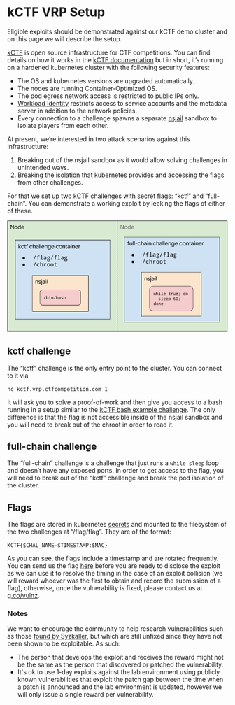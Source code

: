 # kCTF VRP Setup

Eligible exploits should be demonstrated against our kCTF demo cluster and on this page we will describe the setup.

[kCTF](https://github.com/google/kctf) is open source infrastructure for CTF competitions. You can find details on how it works in the [kCTF documentation](https://google.github.io/kctf/introduction.html) but in short, it’s running on a hardened kubernetes cluster with the following security features:

*   The OS and kubernetes versions are upgraded automatically.
*   The nodes are running Container-Optimized OS.
*   The pod egress network access is restricted to public IPs only.
*   [Workload Identity](https://cloud.google.com/blog/products/containers-kubernetes/introducing-workload-identity-better-authentication-for-your-gke-applications) restricts access to service accounts and the metadata server in addition to the network policies.
*   Every connection to a challenge spawns a separate [nsjail](https://github.com/google/nsjail) sandbox to isolate players from each other.

At present, we’re interested in two attack scenarios against this infrastructure:

1. Breaking out of the nsjail sandbox as it would allow solving challenges in unintended ways.
2. Breaking the isolation that kubernetes provides and accessing the flags from other challenges.

For that we set up two kCTF challenges with secret flags: “kctf” and “full-chain”. You can demonstrate a working exploit by leaking the flags of either of these.

![drawing showing the location of the flags](./images/flag-locations.png)


## kctf challenge

The “kctf” challenge is the only entry point to the cluster. You can connect to it via


```
nc kctf.vrp.ctfcompetition.com 1
```


It will ask you to solve a proof-of-work and then give you access to a bash running in a setup similar to the [kCTF bash example challenge](https://github.com/google/kctf/tree/master/samples/bash). The only difference is that the flag is not accessible inside of the nsjail sandbox and you will need to break out of the chroot in order to read it.


## full-chain challenge

The “full-chain” challenge is a challenge that just runs a `while sleep` loop and doesn’t have any exposed ports. In order to get access to the flag, you will need to break out of the “kctf” challenge and break the pod isolation of the cluster.


## Flags

The flags are stored in kubernetes [secrets](https://kubernetes.io/docs/concepts/configuration/secret/) and mounted to the filesystem of the two challenges at “/flag/flag”. They are of the format:


```
KCTF{$CHAL_NAME-$TIMESTAMP:$MAC}
```


As you can see, the flags include a timestamp and are rotated frequently. You can send us the flag [here](https://docs.google.com/forms/d/e/1FAIpQLSeQf6aWmIIjtG4sbEKfgOBK0KL3zzeHCrsgA1EcPr-xsFAk7w/viewform) before you are ready to disclose the exploit as we can use it to resolve the timing in the case of an exploit collision (we will reward whoever was the first to obtain and record the submission of a flag), otherwise, once the vulnerability is fixed, please contact us at [g.co/vulnz](g.co/vulnz).


### Notes

We want to encourage the community to help research vulnerabilities such as those [found by Syzkaller](https://syzkaller.appspot.com/upstream), but which are still unfixed since they have not been shown to be exploitable. As such:



*   The person that develops the exploit and receives the reward might not be the same as the person that discovered or patched the vulnerability.
*   It's ok to use 1-day exploits against the lab environment using publicly known vulnerabilities that exploit the patch gap between the time when a patch is announced and the lab environment is updated, however we will only issue a single reward per vulnerability.

